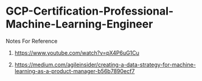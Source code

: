 # GCP-Certification-Professional-Machine-Learning-Engineer
Notes For Reference

1. https://www.youtube.com/watch?v=pX4P6uG1Cu

2. https://medium.com/agileinsider/creating-a-data-strategy-for-machine-learning-as-a-product-manager-b56b7890ecf7
